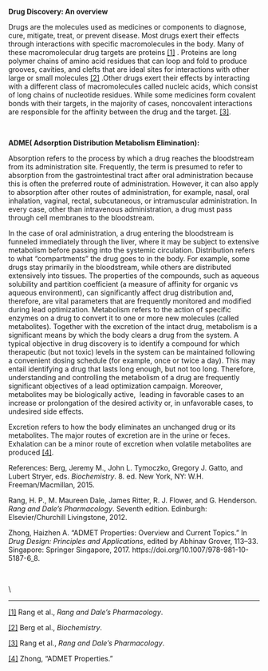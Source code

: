 **Drug Discovery: An overview**

Drugs are the molecules used as medicines or components to diagnose, cure, mitigate, treat, or prevent disease. Most drugs exert their effects through interactions with specific macromolecules in the body. Many of these macromolecular drug targets are proteins [<!--[if !supportFootnotes]-->\[1\]<!--[endif]-->](#_ftn1) . Proteins are long polymer chains of amino acid residues that can loop and fold to produce grooves, cavities, and clefts that are ideal sites for interactions with other large or small molecules [<!--[if !supportFootnotes]-->\[2\]<!--[endif]-->](#_ftn2) .Other drugs exert their effects by interacting with a different class of macromolecules called nucleic acids, which consist of long chains of nucleotide residues. While some medicines form covalent bonds with their targets, in the majority of cases, noncovalent interactions are responsible for the affinity between the drug and the target. [<!--[if !supportFootnotes]-->\[3\]<!--[endif]-->](#_ftn3).

 

**ADME( Adsorption Distribution Metabolism Elimination):**

Absorption refers to the process by which a drug reaches the bloodstream from its administration site. Frequently, the term is presumed to refer to absorption from the gastrointestinal tract after oral administration because this is often the preferred route of administration. However, it can also apply to absorption after other routes of administration, for example, nasal, oral inhalation, vaginal, rectal, subcutaneous, or intramuscular administration. In every case, other than intravenous administration, a drug must pass through cell membranes to the bloodstream.

In the case of oral administration, a drug entering the bloodstream is funneled immediately through the liver, where it may be subject to extensive metabolism before passing into the systemic circulation. Distribution refers to what “compartments” the drug goes to in the body. For example, some drugs stay primarily in the bloodstream, while others are distributed extensively into tissues. The properties of the compounds, such as aqueous solubility and partition coefficient (a measure of affinity for organic vs aqueous environment), can significantly affect drug distribution and, therefore, are vital parameters that are frequently monitored and modified during lead optimization. Metabolism refers to the action of specific enzymes on a drug to convert it to one or more new molecules (called metabolites). Together with the excretion of the intact drug, metabolism is a significant means by which the body clears a drug from the system. A typical objective in drug discovery is to identify a compound for which therapeutic (but not toxic) levels in the system can be maintained following a convenient dosing schedule (for example, once or twice a day). This may entail identifying a drug that lasts long enough, but not too long. Therefore, understanding and controlling the metabolism of a drug are frequently significant objectives of a lead optimization campaign. Moreover, metabolites may be biologically active,  leading in favorable cases to an increase or prolongation of the desired activity or, in unfavorable cases, to undesired side effects.

Excretion refers to how the body eliminates an unchanged drug or its metabolites. The major routes of excretion are in the urine or feces. Exhalation can be a minor route of excretion when volatile metabolites are produced [<!--[if !supportFootnotes]-->\[4\]<!--[endif]-->](#_ftn4).

<!--[if supportFields]><span style='mso-element:field-begin'></span><span
style='mso-spacerun:yes'> </span>ADDIN ZOTERO_BIBL
{&quot;uncited&quot;:[],&quot;omitted&quot;:[],&quot;custom&quot;:[]}
CSL_BIBLIOGRAPHY <span style='mso-element:field-separator'></span><![endif]-->
References:
Berg, Jeremy M., John L. Tymoczko, Gregory J. Gatto, and Lubert Stryer, eds. _Biochemistry_. 8. ed. New York, NY: W\.H. Freeman/Macmillan, 2015.

Rang, H. P., M. Maureen Dale, James Ritter, R. J. Flower, and G. Henderson. _Rang and Dale’s Pharmacology_. Seventh edition. Edinburgh: Elsevier/Churchill Livingstone, 2012.

Zhong, Haizhen A. “ADMET Properties: Overview and Current Topics.” In _Drug Design: Principles and Applications_, edited by Abhinav Grover, 113–33. Singapore: Springer Singapore, 2017. https\://doi.org/10.1007/978-981-10-5187-6\_8.

<!--[if supportFields]><span style='mso-element:field-end'></span><![endif]--> 

<!--[if !supportFootnotes]-->

\


***

<!--[endif]-->

[<!--[if !supportFootnotes]-->\[1\]<!--[endif]-->](#_ftnref1) <!--[if supportFields]><span
style='mso-element:field-begin'></span><span
style='mso-spacerun:yes'> </span>ADDIN ZOTERO_ITEM CSL_CITATION
{&quot;citationID&quot;:&quot;jcC5XOim&quot;,&quot;properties&quot;:{&quot;formattedCitation&quot;:&quot;Rang
et al., {\\i{}Rang and Dale\\uc0\\u8217{}s Pharmacology}.&quot;,&quot;plainCitation&quot;:&quot;Rang
et al., Rang and Dale’s
Pharmacology.&quot;,&quot;noteIndex&quot;:1},&quot;citationItems&quot;:[{&quot;id&quot;:1,&quot;uris&quot;:[&quot;http://zotero.org/users/local/fpBC1b6r/items/92QHPFLI&quot;],&quot;itemData&quot;:{&quot;id&quot;:1,&quot;type&quot;:&quot;book&quot;,&quot;abstract&quot;:&quot;This
edition sets out a clear route through pharmacology for the reader, from a
molecular understanding of receptors and drug actions to the clinical use of
the most important groups of drugs. It contains everything students need to
know about pharmacology in their early
years&quot;,&quot;edition&quot;:&quot;Seventh
edition&quot;,&quot;event-place&quot;:&quot;Edinburgh&quot;,&quot;ISBN&quot;:&quot;978-0-7020-3471-8&quot;,&quot;language&quot;:&quot;eng&quot;,&quot;note&quot;:&quot;OCLC:
743275852&quot;,&quot;publisher&quot;:&quot;Elsevier/Churchill
Livingstone&quot;,&quot;publisher-place&quot;:&quot;Edinburgh&quot;,&quot;source&quot;:&quot;Open
WorldCat&quot;,&quot;title&quot;:&quot;Rang and Dale's
pharmacology&quot;,&quot;author&quot;:[{&quot;family&quot;:&quot;Rang&quot;,&quot;given&quot;:&quot;H.
P.&quot;},{&quot;family&quot;:&quot;Dale&quot;,&quot;given&quot;:&quot;M.
Maureen&quot;},{&quot;family&quot;:&quot;Ritter&quot;,&quot;given&quot;:&quot;James&quot;},{&quot;family&quot;:&quot;Flower&quot;,&quot;given&quot;:&quot;R.
J.&quot;},{&quot;family&quot;:&quot;Henderson&quot;,&quot;given&quot;:&quot;G.&quot;}],&quot;issued&quot;:{&quot;date-parts&quot;:[[&quot;2012&quot;]]}}}],&quot;schema&quot;:&quot;https://github.com/citation-style-language/schema/raw/master/csl-citation.json&quot;}
<span style='mso-element:field-separator'></span><![endif]-->Rang et al., _Rang and Dale’s Pharmacology_.<!--[if supportFields]><span
style='mso-element:field-end'></span><![endif]-->

[<!--[if !supportFootnotes]-->\[2\]<!--[endif]-->](#_ftnref2) <!--[if supportFields]><span
style='mso-element:field-begin'></span><span
style='mso-spacerun:yes'> </span>ADDIN ZOTERO_ITEM CSL_CITATION
{&quot;citationID&quot;:&quot;5uuOvMI2&quot;,&quot;properties&quot;:{&quot;formattedCitation&quot;:&quot;Berg
et al., {\\i{}Biochemistry}.&quot;,&quot;plainCitation&quot;:&quot;Berg et al.,
Biochemistry.&quot;,&quot;noteIndex&quot;:2},&quot;citationItems&quot;:[{&quot;id&quot;:2,&quot;uris&quot;:[&quot;http://zotero.org/users/local/fpBC1b6r/items/VX5K8EWT&quot;],&quot;itemData&quot;:{&quot;id&quot;:2,&quot;type&quot;:&quot;book&quot;,&quot;edition&quot;:&quot;8.
ed&quot;,&quot;event-place&quot;:&quot;New York,
NY&quot;,&quot;ISBN&quot;:&quot;978-1-4641-2610-9&quot;,&quot;language&quot;:&quot;eng&quot;,&quot;publisher&quot;:&quot;W.H.
Freeman/Macmillan&quot;,&quot;publisher-place&quot;:&quot;New York,
NY&quot;,&quot;source&quot;:&quot;K10plus
ISBN&quot;,&quot;title&quot;:&quot;Biochemistry&quot;,&quot;editor&quot;:[{&quot;family&quot;:&quot;Berg&quot;,&quot;given&quot;:&quot;Jeremy
M.&quot;},{&quot;family&quot;:&quot;Tymoczko&quot;,&quot;given&quot;:&quot;John
L.&quot;},{&quot;family&quot;:&quot;Gatto&quot;,&quot;given&quot;:&quot;Gregory
J.&quot;},{&quot;family&quot;:&quot;Stryer&quot;,&quot;given&quot;:&quot;Lubert&quot;}],&quot;issued&quot;:{&quot;date-parts&quot;:[[&quot;2015&quot;]]}}}],&quot;schema&quot;:&quot;https://github.com/citation-style-language/schema/raw/master/csl-citation.json&quot;}
<span style='mso-element:field-separator'></span><![endif]-->Berg et al., _Biochemistry_.<!--[if supportFields]><span
style='mso-element:field-end'></span><![endif]-->

[<!--[if !supportFootnotes]-->\[3\]<!--[endif]-->](#_ftnref3) <!--[if supportFields]><span
style='mso-element:field-begin'></span><span
style='mso-spacerun:yes'> </span>ADDIN ZOTERO_ITEM CSL_CITATION
{&quot;citationID&quot;:&quot;bUfIBHT8&quot;,&quot;properties&quot;:{&quot;formattedCitation&quot;:&quot;Rang
et al., {\\i{}Rang and Dale\\uc0\\u8217{}s Pharmacology}.&quot;,&quot;plainCitation&quot;:&quot;Rang
et al., Rang and Dale’s
Pharmacology.&quot;,&quot;noteIndex&quot;:3},&quot;citationItems&quot;:[{&quot;id&quot;:1,&quot;uris&quot;:[&quot;http://zotero.org/users/local/fpBC1b6r/items/92QHPFLI&quot;],&quot;itemData&quot;:{&quot;id&quot;:1,&quot;type&quot;:&quot;book&quot;,&quot;abstract&quot;:&quot;This
edition sets out a clear route through pharmacology for the reader, from a
molecular understanding of receptors and drug actions to the clinical use of
the most important groups of drugs. It contains everything students need to
know about pharmacology in their early
years&quot;,&quot;edition&quot;:&quot;Seventh
edition&quot;,&quot;event-place&quot;:&quot;Edinburgh&quot;,&quot;ISBN&quot;:&quot;978-0-7020-3471-8&quot;,&quot;language&quot;:&quot;eng&quot;,&quot;note&quot;:&quot;OCLC:
743275852&quot;,&quot;publisher&quot;:&quot;Elsevier/Churchill
Livingstone&quot;,&quot;publisher-place&quot;:&quot;Edinburgh&quot;,&quot;source&quot;:&quot;Open
WorldCat&quot;,&quot;title&quot;:&quot;Rang and Dale's
pharmacology&quot;,&quot;author&quot;:[{&quot;family&quot;:&quot;Rang&quot;,&quot;given&quot;:&quot;H.
P.&quot;},{&quot;family&quot;:&quot;Dale&quot;,&quot;given&quot;:&quot;M.
Maureen&quot;},{&quot;family&quot;:&quot;Ritter&quot;,&quot;given&quot;:&quot;James&quot;},{&quot;family&quot;:&quot;Flower&quot;,&quot;given&quot;:&quot;R.
J.&quot;},{&quot;family&quot;:&quot;Henderson&quot;,&quot;given&quot;:&quot;G.&quot;}],&quot;issued&quot;:{&quot;date-parts&quot;:[[&quot;2012&quot;]]}}}],&quot;schema&quot;:&quot;https://github.com/citation-style-language/schema/raw/master/csl-citation.json&quot;}
<span style='mso-element:field-separator'></span><![endif]-->Rang et al., _Rang and Dale’s Pharmacology_.<!--[if supportFields]><span
style='mso-element:field-end'></span><![endif]-->

[<!--[if !supportFootnotes]-->\[4\]<!--[endif]-->](#_ftnref4) <!--[if supportFields]><span
style='mso-element:field-begin'></span><span
style='mso-spacerun:yes'> </span>ADDIN ZOTERO_ITEM CSL_CITATION
{&quot;citationID&quot;:&quot;yVSEzS11&quot;,&quot;properties&quot;:{&quot;formattedCitation&quot;:&quot;Zhong,
\\uc0\\u8220{}ADMET Properties.\\uc0\\u8221{}&quot;,&quot;plainCitation&quot;:&quot;Zhong,
“ADMET
Properties.”&quot;,&quot;noteIndex&quot;:4},&quot;citationItems&quot;:[{&quot;id&quot;:5,&quot;uris&quot;:[&quot;http://zotero.org/users/local/fpBC1b6r/items/FSXXDQ7L&quot;],&quot;itemData&quot;:{&quot;id&quot;:5,&quot;type&quot;:&quot;chapter&quot;,&quot;container-title&quot;:&quot;Drug
Design: Principles and
Applications&quot;,&quot;event-place&quot;:&quot;Singapore&quot;,&quot;ISBN&quot;:&quot;978-981-10-5186-9&quot;,&quot;language&quot;:&quot;en&quot;,&quot;note&quot;:&quot;DOI:
10.1007/978-981-10-5187-6_8&quot;,&quot;page&quot;:&quot;113-133&quot;,&quot;publisher&quot;:&quot;Springer
Singapore&quot;,&quot;publisher-place&quot;:&quot;Singapore&quot;,&quot;source&quot;:&quot;DOI.org
(Crossref)&quot;,&quot;title&quot;:&quot;ADMET Properties: Overview and Current
Topics&quot;,&quot;title-short&quot;:&quot;ADMET
Properties&quot;,&quot;URL&quot;:&quot;http://link.springer.com/10.1007/978-981-10-5187-6_8&quot;,&quot;editor&quot;:[{&quot;family&quot;:&quot;Grover&quot;,&quot;given&quot;:&quot;Abhinav&quot;}],&quot;author&quot;:[{&quot;family&quot;:&quot;Zhong&quot;,&quot;given&quot;:&quot;Haizhen
A.&quot;}],&quot;accessed&quot;:{&quot;date-parts&quot;:[[&quot;2024&quot;,9,5]]},&quot;issued&quot;:{&quot;date-parts&quot;:[[&quot;2017&quot;]]}}}],&quot;schema&quot;:&quot;https://github.com/citation-style-language/schema/raw/master/csl-citation.json&quot;}
<span style='mso-element:field-separator'></span><![endif]-->Zhong, “ADMET Properties.”<!--[if supportFields]><span style='mso-element:field-end'></span><![endif]-->
